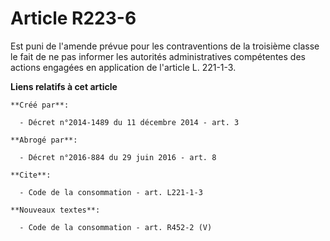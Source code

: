 # Article R223-6

Est puni de l'amende prévue pour les contraventions de la troisième classe le fait de ne pas informer les autorités
administratives compétentes des actions engagées en application de l'article L. 221-1-3.

**Liens relatifs à cet article**

	**Créé par**:

	  - Décret n°2014-1489 du 11 décembre 2014 - art. 3

	**Abrogé par**:

	  - Décret n°2016-884 du 29 juin 2016 - art. 8

	**Cite**:

	  - Code de la consommation - art. L221-1-3

	**Nouveaux textes**:

	  - Code de la consommation - art. R452-2 (V)
